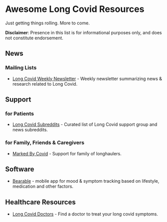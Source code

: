 # Awesome Long Covid Resources

Just getting things rolling. More to come.

**Disclaimer**: Presence in this list is for informational purposes only, and does not constitute endorsement.

## News
### Mailing Lists
- [Long Covid Weekly Newsletter](https://longcovidweekly.substack.com/) - Weekly newsletter summarizing news & research related to Long Covid.

## Support
### for Patients

- [Long Covid Subreddits](https://www.reddit.com/user/milajake/m/covid_lc/new/) - Curated list of Long Covid support group and news subreddits.

### for Family, Friends & Caregivers
- [Marked By Covid](https://www.markedbycovid.com/) - Support for family of longhaulers.

## Software
- [Bearable](https://bearable.app/) - mobile app for mood & symptom tracking based on lifestyle, medication and other factors.

## Healthcare Resources
- [Long Covid Doctors](https://longcoviddoctors.org/) - Find a doctor to treat your long covid symptoms.
